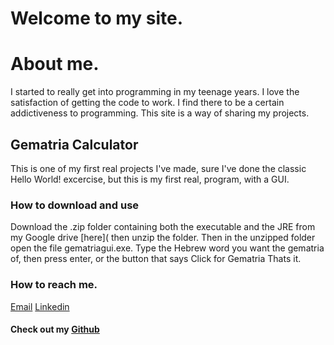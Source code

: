 # Welcome to my site.

# About me.

I started to really get into programming in my teenage years. I love the satisfaction of getting the code to work. I find there to be a certain addictiveness to programming. This site is a way of sharing my projects. 

## Gematria Calculator

This is one of my first real projects I've made, sure I've done the classic Hello World! excercise, but this is my first real, program, with a GUI. 

### How to download and use

Download the .zip folder containing both the executable and the JRE from my Google drive [here](
then unzip the folder. Then in the unzipped folder open the file gematriagui.exe. 
Type the Hebrew word you want the gematria of, then press enter, or the button that says 
Click for Gematria
Thats it.

### How to reach me.
[Email](mailto:meirskatz7@gmail.com)
[Linkedin](https://www.linkedin.com/in/meir-katz-8004b01a3/)

#### Check out my [Github](https://github.com/MeirKatz613/)
